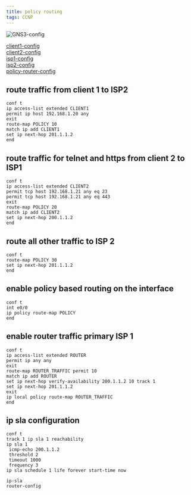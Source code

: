 ```yaml
---
title: policy routing
tags: CCNP
---
```


![GNS3-config](/assets/images/Cisco/policy-routing.png)

[client1-config](/assets/images/Cisco/policy-routing-client1.txt)  
[client2-config](/assets/images/Cisco/policy-routing-client2.txt)  
[isp1-config](/assets/images/Cisco/policy-routing-isp1.txt)  
[isp2-config](/assets/images/Cisco/policy-routing-isp2.txt)  
[policy-router-config](/assets/images/Cisco/policy-routing-client1.txt)  

## route traffic from client 1 to ISP2

```
conf t
ip access-list extended CLIENT1
permit ip host 192.168.1.20 any
exit
route-map POLICY 10
match ip add CLIENT1
set ip next-hop 201.1.1.2
end
```

## route traffic for telnet and https from client 2 to ISP1

```
conf t
ip access-list extended CLIENT2
permit tcp host 192.168.1.21 any eq 23
permit tcp host 192.168.1.21 any eq 443
exit
route-map POLICY 20
match ip add CLIENT2
set ip next-hop 200.1.1.2
end
```

## route all other traffic to ISP 2

```
conf t
route-map POLICY 30
set ip next-hop 201.1.1.2
end
```

## enable policy based routing on the interface

```
conf t
int e0/0
ip policy route-map POLICY
end
```

## enable router traffic primary ISP 1

```
conf t
ip access-list extended ROUTER
permit ip any any
exit
route-map ROUTER_TRAFFIC permit 10
match ip add ROUTER
set ip next-hop verify-availability 200.1.1.2 10 track 1
set ip next-hop 201.1.1.2
exit
ip local policy route-map ROUTER_TRAFFIC
end
```

## ip sla configuration

```
conf t
track 1 ip sla 1 reachability
ip sla 1
 icmp-echo 200.1.1.2
 threshold 2
 timeout 1000
 frequency 3
ip sla schedule 1 life forever start-time now
```

```
ip-sla
router-config
```
